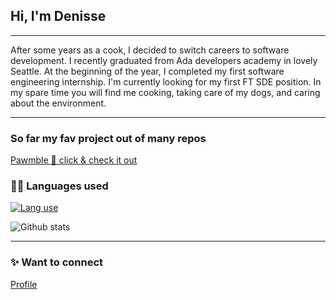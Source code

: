 ## Hi, I'm Denisse
*****************************
After some years as a cook, I decided to switch careers to software development. I recently graduated from Ada developers academy in lovely Seattle. At the beginning of the year, I completed my first software engineering internship. I'm currently looking for my first FT SDE position. In my spare time you will find me cooking, taking care of my dogs, and caring about the environment.
***************************
### So far my fav project out of many repos
[Pawmble :paw_prints: click & check it out](https://github.com/denisseai/WalkingBuddiesDogEdition)
### :woman_technologist: Languages used

[![Lang use](https://github-readme-stats.vercel.app/api/top-langs/?username=denisseai&amp;text_color=daf7dc&amp;bg_color=151515)](https://github.com/denisseai/github-readme-stats)

![Github stats](https://github-readme-stats.vercel.app/api?username=denisseai)

******************************
### ✨ Want to connect
[Profile](https://www.linkedin.com/in/denisseanaya/)

<!--
**denisseai/denisseai** is a ✨ _special_ ✨ repository because its `README.md` (this file) appears on your GitHub profile.

Here are some ideas to get you started:

- 🔭 I’m currently working on ...
- 🌱 I’m currently learning ...
- 👯 I’m looking to collaborate on ...
- 🤔 I’m looking for help with ...
- 💬 Ask me about ...
- 📫 How to reach me: ...
- 😄 Pronouns: ...
- ⚡ Fun fact: ...
-->
